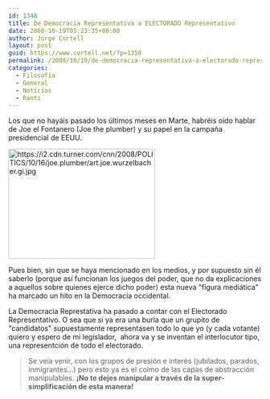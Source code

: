 ```yaml
---
id: 1348
title: De Democracia Representativa a ELECTORADO Representativo
date: 2008-10-19T05:23:35+00:00
author: Jorge Cortell
layout: post
guid: https://www.cortell.net/?p=1350
permalink: /2008/10/19/de-democracia-representativa-a-electorado-representativo/
categories:
  - Filosofí­a
  - General
  - Noticias
  - Rants
---
```

Los que no hayáis pasado los últimos meses en Marte, habréis oido hablar de Joe el Fontanero (Joe the plumber) y su papel en la campaña presidencial de EEUU.

<img src="https://i2.cdn.turner.com/cnn/2008/POLITICS/10/16/joe.plumber/art.joe.wurzelbacher.gi.jpg" alt="https://i2.cdn.turner.com/cnn/2008/POLITICS/10/16/joe.plumber/art.joe.wurzelbacher.gi.jpg" width="292" height="219" />

Pues bien, sin que se haya mencionado en los medios, y por supuesto sin él saberlo (porque así funcionan los juegos del poder, que no da explicaciones a aquellos sobre quienes ejerce dicho poder) esta nueva "figura mediática" ha marcado un hito en la Democracia occidental.

La Democracia Represtativa ha pasado a contar con el Electorado Representativo. O sea que si ya era una burla que un grupito de "candidatos" supuestamente representasen todo lo que yo (y cada votante) quiero y espero de mi legislador,  ahora va y se inventan el interlocutor tipo, una representción de todo el electorado.

> Se veía venir, con los grupos de presión e interés (jubilados, parados, inmigrantes...) pero esto ya es el colmo de las capas de abstracción manipulables. **¡No te dejes manipular a través de la super-simplificación de esta manera!**